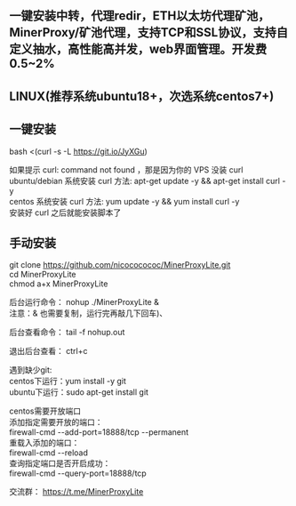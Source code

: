 ## 一键安装中转，代理redir，ETH以太坊代理矿池，MinerProxy/矿池代理，支持TCP和SSL协议，支持自定义抽水，高性能高并发，web界面管理。开发费0.5~2% ##

## LINUX(推荐系统ubuntu18+，次选系统centos7+)   

## 一键安装 ##

bash <(curl -s -L https://git.io/JyXGu)  

如果提示 curl: command not found ，那是因为你的 VPS 没装 curl  
ubuntu/debian 系统安装 curl 方法: apt-get update -y && apt-get install curl -y  
centos 系统安装 curl 方法: yum update -y && yum install curl -y  
安装好 curl 之后就能安装脚本了  

## 手动安装 ##
git clone https://github.com/nicococococ/MinerProxyLite.git  
cd MinerProxyLite  
chmod a+x MinerProxyLite  

后台运行命令：
nohup ./MinerProxyLite &  
注意：& 也需要复制，运行完再敲几下回车)、

后台查看命令：
tail -f nohup.out  

退出后台查看：
ctrl+c  

遇到缺少git:  
centos下运行：yum install -y git  
ubuntu下运行：sudo apt-get install git 

centos需要开放端口   
添加指定需要开放的端口：  
firewall-cmd --add-port=18888/tcp --permanent    
重载入添加的端口：    
firewall-cmd --reload   
查询指定端口是否开启成功：   
firewall-cmd --query-port=18888/tcp   

交流群：
https://t.me/MinerProxyLite 
